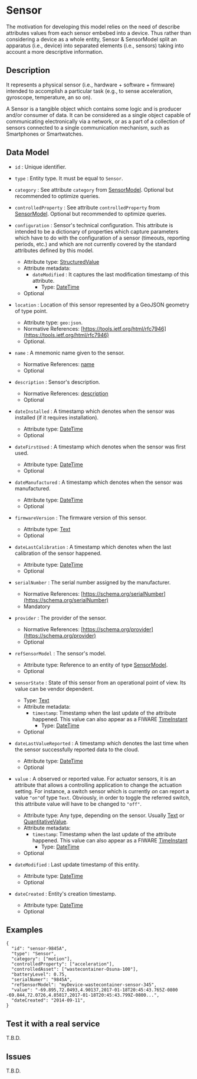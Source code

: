 # Sensor

The motivation for developing this model relies on the need of describe attributes values from each sensor embebed into a device. Thus rather than considering a device as a whole entity, Sensor & SensorModel split an apparatus (i.e., device) into separated elements (i.e., sensors) taking into account a more descriptive information.

## Description

It represents a physical sensor (i.e., hardware + software + firmware) intended to accomplish a particular task (e.g., to sense acceleration, gyroscope, temperature, an so on).

A Sensor is a tangible object which contains some logic and is producer and/or consumer of data. It can be considered as a single object capable of communicating electronically via a network, or as a part of a collection of sensors connected to a single communication mechanism, such as Smartphones or Smartwatches.


## Data Model

+ `id` : Unique identifier. 

+ `type` : Entity type. It must be equal to `Sensor`.

+ `category` : See attribute `category` from [SensorModel](../../SensorModel/doc/spec.md). Optional but recommended to optimize queries.
        
+ `controlledProperty` : See attribute `controlledProperty` from [SensorModel](../../SensorModel/doc/spec.md). Optional but recommended to optimize queries.

+ `configuration` : Sensor's technical configuration. This attribute is intended to be a dictionary of properties which capture
parameters which have to do with the configuration of a sensor (timeouts, reporting periods, etc.)
and which are not currently covered by the standard attributes defined by this model. 
    + Attribute type: [StructuredValue](https://schema.org/StructuredValue)
    + Attribute metadata:
        + `dateModified` :  It captures the last modification timestamp of this attribute.
            + Type: [DateTime](https://schema.org/DateTime) 
    + Optional
    
+ `location` : Location of this sensor represented by a GeoJSON geometry of type point. 
    + Attribute type: `geo:json`.
    + Normative References: [https://tools.ietf.org/html/rfc7946](https://tools.ietf.org/html/rfc7946)
    + Optional.
    
+ `name` : A mnemonic name given to the sensor.
    + Normative References: [name](https://schema.org/name)
    + Optional

+ `description` : Sensor's description.
    + Normative References: [description](https://schema.org/description)
    + Optional

+ `dateInstalled` : A timestamp which denotes when the sensor was installed (if it requires installation).
    + Attribute type: [DateTime](https://schema.org/DateTime)
    + Optional

+ `dateFirstUsed` : A timestamp which denotes when the sensor was first used.
    + Attribute type: [DateTime](https://schema.org/DateTime)
    + Optional

+ `dateManufactured` : A timestamp which denotes when the sensor was manufactured.
    + Attribute type: [DateTime](https://schema.org/DateTime)
    + Optional

+ `firmwareVersion` : The firmware version of this sensor.
    + Attribute type: [Text](https://schema.org/Text)
    + Optional

+ `dateLastCalibration` : A timestamp which denotes when the last calibration of the sensor happened.
    + Attribute type: [DateTime](https://schema.org/DateTime)
    + Optional
    
+ `serialNumber` : The serial number assigned by the manufacturer.
    + Normative References: [https://schema.org/serialNumber](https://schema.org/serialNumber)
    + Mandatory
    
+ `provider` : The provider of the sensor.
    + Normative References: [https://schema.org/provider](https://schema.org/provider)
    + Optional

+ `refSensorModel` : The sensor's model.
    + Attribute type: Reference to an entity of type [SensorModel](../../SensorModel/doc/spec.md).
    + Optional
    
+ `sensorState` : State of this sensor from an operational point of view. Its value can be vendor dependent.  
    + Type: [Text](https://schema.org/Text)
    + Attribute metadata:
        + `timestamp`: Timestamp when the last update of the attribute happened.
        This value can also appear as a FIWARE [TimeInstant](https://github.com/telefonicaid/iotagent-node-lib#TimeInstant)
            + Type: [DateTime](http://schema.org/DateTime)
    + Optional

+ `dateLastValueReported` : A timestamp which denotes the last time when the sensor successfully reported data to the cloud.
    + Attribute type: [DateTime](https://schema.org/)
    + Optional

+ `value` : A observed or reported value. For actuator sensors, it is an attribute that allows
a controlling application to change the actuation setting. For instance, a switch sensor which is currently *on* can report a value `"on"`of type `Text`.
Obviously, in order to toggle the referred switch, this attribute value will have to be changed to `"off"`.
    + Attribute type: Any type, depending on the sensor. Usually [Text](https://schema.org/Text) or [QuantitativeValue](https://schema.org/QuantitativeValue).
    + Attribute metadata:
        + `timestamp`: Timestamp when the last update of the attribute happened.
        This value can also appear as a FIWARE [TimeInstant](https://github.com/telefonicaid/iotagent-node-lib#TimeInstant)
            + Type: [DateTime](http://schema.org/DateTime)
    + Optional
    
+ `dateModified` : Last update timestamp of this entity.
    + Attribute type: [DateTime](https://schema.org/DateTime)
    + Optional

+ `dateCreated` : Entity's creation timestamp.
    + Attribute type: [DateTime](https://schema.org/DateTime)
    + Optional    

## Examples

    {
      "id": "sensor-9845A",
      "type": "Sensor",
      "category": ["motion"],
      "controlledProperty": ["acceleration"],
      "controlledAsset": ["wastecontainer-Osuna-100"],
      "batteryLevel": 0.75,
      "serialNumer": "9845A",
      "refSensorModel": "myDevice-wastecontainer-sensor-345",
      "value": "-69.895,72.0493,4.90137,2017-01-18T20:45:43.765Z-0800 -69.844,72.0726,4.85817,2017-01-18T20:45:43.799Z-0800...",
      "dateCreated": "2014-09-11",
    }


## Test it with a real service

T.B.D.

## Issues

T.B.D.
